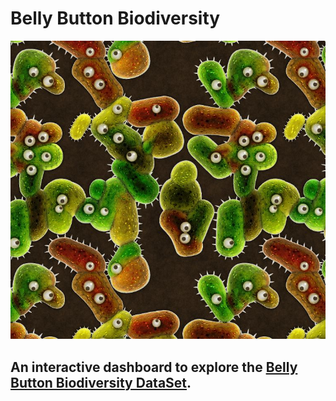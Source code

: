 # Belly Button Biodiversity

![Bacteria by filterforge.com](Images/bacteria_by_filterforgedotcom.jpg)

## An interactive dashboard to explore the [Belly Button Biodiversity DataSet](http://robdunnlab.com/projects/belly-button-biodiversity/).


